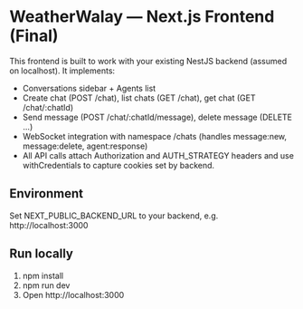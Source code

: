 
# WeatherWalay — Next.js Frontend (Final)

This frontend is built to work with your existing NestJS backend (assumed on localhost). It implements:
- Conversations sidebar + Agents list
- Create chat (POST /chat), list chats (GET /chat), get chat (GET /chat/:chatId)
- Send message (POST /chat/:chatId/message), delete message (DELETE ...)
- WebSocket integration with namespace /chats (handles message:new, message:delete, agent:response)
- All API calls attach Authorization and AUTH_STRATEGY headers and use withCredentials to capture cookies set by backend.

## Environment
Set NEXT_PUBLIC_BACKEND_URL to your backend, e.g. http://localhost:3000

## Run locally
1. npm install
2. npm run dev
3. Open http://localhost:3000
